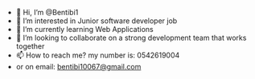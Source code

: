 - 👋 Hi, I’m @Bentibi1
- 👀 I’m interested in Junior software developer job
- 🌱 I’m currently learning Web Applications
- 💞️ I’m looking to collaborate on a strong development team that works together
- 📫 How to reach me? my number is: 0542619004
- or on email: bentibi10067@gmail.com

<!---
Bentibi1/Bentibi1 is a ✨ special ✨ repository because its `README.md` (this file) appears on your GitHub profile.
You can click the Preview link to take a look at your changes.
--->
